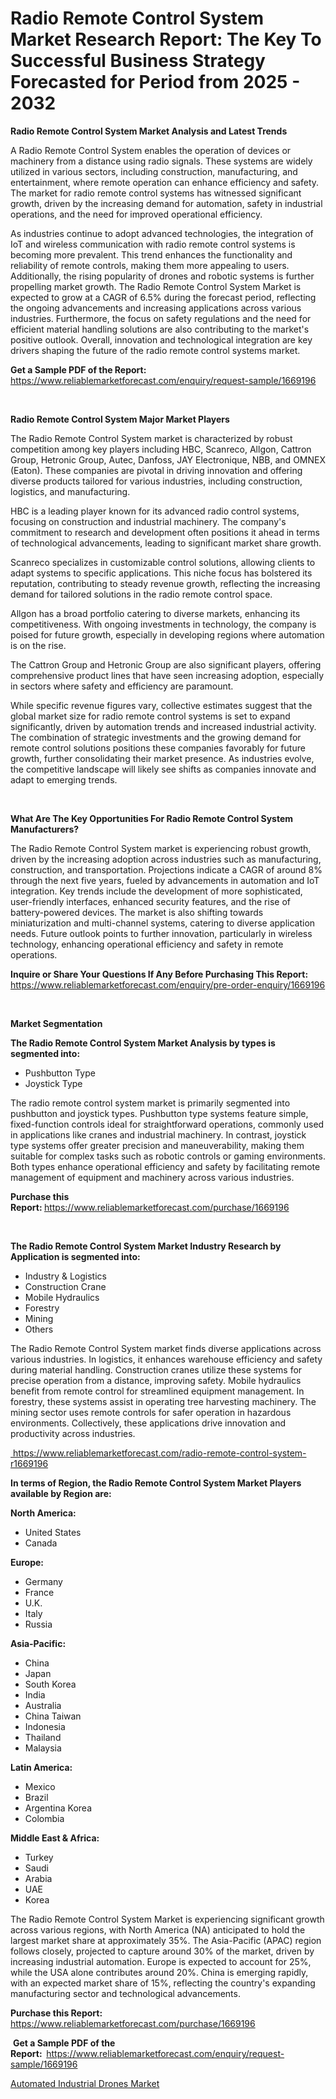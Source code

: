 <p><h1>Radio Remote Control System Market Research Report: The Key To Successful Business Strategy Forecasted for Period from 2025 - 2032</h1></p><p><strong>Radio Remote Control System Market Analysis and Latest Trends</strong></p>
<p><p>A Radio Remote Control System enables the operation of devices or machinery from a distance using radio signals. These systems are widely utilized in various sectors, including construction, manufacturing, and entertainment, where remote operation can enhance efficiency and safety. The market for radio remote control systems has witnessed significant growth, driven by the increasing demand for automation, safety in industrial operations, and the need for improved operational efficiency.</p><p>As industries continue to adopt advanced technologies, the integration of IoT and wireless communication with radio remote control systems is becoming more prevalent. This trend enhances the functionality and reliability of remote controls, making them more appealing to users. Additionally, the rising popularity of drones and robotic systems is further propelling market growth. The Radio Remote Control System Market is expected to grow at a CAGR of 6.5% during the forecast period, reflecting the ongoing advancements and increasing applications across various industries. Furthermore, the focus on safety regulations and the need for efficient material handling solutions are also contributing to the market's positive outlook. Overall, innovation and technological integration are key drivers shaping the future of the radio remote control systems market.</p></p>
<p><strong>Get a Sample PDF of the Report:&nbsp;</strong> <a href="https://www.reliablemarketforecast.com/enquiry/request-sample/1669196?utm_campaign=1900&utm_medium=2&utm_source=Github&utm_content=ia&utm_term=17022025&utm_id=radio-remote-control-system">https://www.reliablemarketforecast.com/enquiry/request-sample/1669196</a></p>
<p>&nbsp;</p>
<p><strong>Radio Remote Control System Major Market Players</strong></p>
<p><p>The Radio Remote Control System market is characterized by robust competition among key players including HBC, Scanreco, Allgon, Cattron Group, Hetronic Group, Autec, Danfoss, JAY Electronique, NBB, and OMNEX (Eaton). These companies are pivotal in driving innovation and offering diverse products tailored for various industries, including construction, logistics, and manufacturing.</p><p>HBC is a leading player known for its advanced radio control systems, focusing on construction and industrial machinery. The company's commitment to research and development often positions it ahead in terms of technological advancements, leading to significant market share growth.</p><p>Scanreco specializes in customizable control solutions, allowing clients to adapt systems to specific applications. This niche focus has bolstered its reputation, contributing to steady revenue growth, reflecting the increasing demand for tailored solutions in the radio remote control space.</p><p>Allgon has a broad portfolio catering to diverse markets, enhancing its competitiveness. With ongoing investments in technology, the company is poised for future growth, especially in developing regions where automation is on the rise.</p><p>The Cattron Group and Hetronic Group are also significant players, offering comprehensive product lines that have seen increasing adoption, especially in sectors where safety and efficiency are paramount.</p><p>While specific revenue figures vary, collective estimates suggest that the global market size for radio remote control systems is set to expand significantly, driven by automation trends and increased industrial activity. The combination of strategic investments and the growing demand for remote control solutions positions these companies favorably for future growth, further consolidating their market presence. As industries evolve, the competitive landscape will likely see shifts as companies innovate and adapt to emerging trends.</p></p>
<p>&nbsp;</p>
<p><strong>What Are The Key Opportunities For Radio Remote Control System Manufacturers?</strong></p>
<p><p>The Radio Remote Control System market is experiencing robust growth, driven by the increasing adoption across industries such as manufacturing, construction, and transportation. Projections indicate a CAGR of around 8% through the next five years, fueled by advancements in automation and IoT integration. Key trends include the development of more sophisticated, user-friendly interfaces, enhanced security features, and the rise of battery-powered devices. The market is also shifting towards miniaturization and multi-channel systems, catering to diverse application needs. Future outlook points to further innovation, particularly in wireless technology, enhancing operational efficiency and safety in remote operations.</p></p>
<p><strong>Inquire or Share Your Questions If Any Before Purchasing This Report:</strong> <a href="https://www.reliablemarketforecast.com/enquiry/pre-order-enquiry/1669196?utm_campaign=1900&utm_medium=2&utm_source=Github&utm_content=ia&utm_term=17022025&utm_id=radio-remote-control-system">https://www.reliablemarketforecast.com/enquiry/pre-order-enquiry/1669196</a></p>
<p>&nbsp;</p>
<p><strong>Market Segmentation</strong></p>
<p><strong>The Radio Remote Control System Market Analysis by types is segmented into:</strong></p>
<p><ul><li>Pushbutton Type</li><li>Joystick Type</li></ul></p>
<p><p>The radio remote control system market is primarily segmented into pushbutton and joystick types. Pushbutton type systems feature simple, fixed-function controls ideal for straightforward operations, commonly used in applications like cranes and industrial machinery. In contrast, joystick type systems offer greater precision and maneuverability, making them suitable for complex tasks such as robotic controls or gaming environments. Both types enhance operational efficiency and safety by facilitating remote management of equipment and machinery across various industries.</p></p>
<p><strong>Purchase this Report:&nbsp;</strong><a href="https://www.reliablemarketforecast.com/purchase/1669196?utm_campaign=1900&utm_medium=2&utm_source=Github&utm_content=ia&utm_term=17022025&utm_id=radio-remote-control-system">https://www.reliablemarketforecast.com/purchase/1669196</a></p>
<p>&nbsp;</p>
<p><strong>The Radio Remote Control System Market Industry Research by Application is segmented into:</strong></p>
<p><ul><li>Industry & Logistics</li><li>Construction Crane</li><li>Mobile Hydraulics</li><li>Forestry</li><li>Mining</li><li>Others</li></ul></p>
<p><p>The Radio Remote Control System market finds diverse applications across various industries. In logistics, it enhances warehouse efficiency and safety during material handling. Construction cranes utilize these systems for precise operation from a distance, improving safety. Mobile hydraulics benefit from remote control for streamlined equipment management. In forestry, these systems assist in operating tree harvesting machinery. The mining sector uses remote controls for safer operation in hazardous environments. Collectively, these applications drive innovation and productivity across industries.</p></p>
<p><a href="https://www.reliablemarketforecast.com/radio-remote-control-system-r1669196?utm_campaign=1900&utm_medium=2&utm_source=Github&utm_content=ia&utm_term=17022025&utm_id=radio-remote-control-system">&nbsp;https://www.reliablemarketforecast.com/radio-remote-control-system-r1669196</a></p>
<p><strong>In terms of Region, the Radio Remote Control System Market Players available by Region are:</strong></p>
<p>
    <p> <strong> North America: </strong>
        <ul>
            <li>United States</li>
            <li>Canada</li>
        </ul>
        </p> 
    <p> <strong> Europe: </strong>
        <ul>
            <li>Germany</li>
            <li>France</li>
            <li>U.K.</li>
            <li>Italy</li>
            <li>Russia</li>
        </ul>
        </p> 
    <p> <strong> Asia-Pacific: </strong>
        <ul>
            <li>China</li>
            <li>Japan</li>
            <li>South Korea</li>
            <li>India</li>
            <li>Australia</li>
            <li>China Taiwan</li>
            <li>Indonesia</li>
            <li>Thailand</li>
            <li>Malaysia</li>
        </ul>
        </p> 
    <p> <strong> Latin America: </strong>
        <ul>
            <li>Mexico</li>
            <li>Brazil</li>
            <li>Argentina Korea</li>
            <li>Colombia</li>
        </ul>
        </p> 
    <p> <strong> Middle East & Africa: </strong>
        <ul>
            <li>Turkey</li>
            <li>Saudi</li>
            <li>Arabia</li>
            <li>UAE</li>
            <li>Korea</li>
        </ul>
    </p>
    </p>
<p><p>The Radio Remote Control System Market is experiencing significant growth across various regions, with North America (NA) anticipated to hold the largest market share at approximately 35%. The Asia-Pacific (APAC) region follows closely, projected to capture around 30% of the market, driven by increasing industrial automation. Europe is expected to account for 25%, while the USA alone contributes around 20%. China is emerging rapidly, with an expected market share of 15%, reflecting the country's expanding manufacturing sector and technological advancements.</p></p>
<p><strong>Purchase this Report: </strong><a href="https://www.reliablemarketforecast.com/purchase/1669196?utm_campaign=1900&utm_medium=2&utm_source=Github&utm_content=ia&utm_term=17022025&utm_id=radio-remote-control-system">https://www.reliablemarketforecast.com/purchase/1669196</a></p>
<p>&nbsp;<strong>Get a Sample PDF of the Report:&nbsp;&nbsp;</strong><a href="https://www.reliablemarketforecast.com/enquiry/request-sample/1669196?utm_campaign=1900&utm_medium=2&utm_source=Github&utm_content=ia&utm_term=17022025&utm_id=radio-remote-control-system">https://www.reliablemarketforecast.com/enquiry/request-sample/1669196</a></p>
<p><strong></strong></p>
<p><p><a href="https://github.com/santosh758595/Market-Research-Report-List-7/blob/main/automated-industrial-drones-market.md?utm_campaign=1900&utm_medium=2&utm_source=Github&utm_content=ia&utm_term=17022025&utm_id=radio-remote-control-system">Automated Industrial Drones Market</a></p></p>
